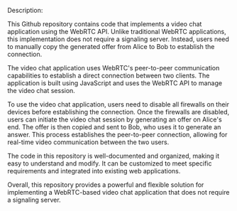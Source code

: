 Description:

This Github repository contains code that implements a video chat application using the WebRTC API. Unlike traditional WebRTC applications, this implementation does not require a signaling server. Instead, users need to manually copy the generated offer from Alice to Bob to establish the connection. 

The video chat application uses WebRTC's peer-to-peer communication capabilities to establish a direct connection between two clients. The application is built using JavaScript and uses the WebRTC API to manage the video chat session.

To use the video chat application, users need to disable all firewalls on their devices before establishing the connection. Once the firewalls are disabled, users can initiate the video chat session by generating an offer on Alice's end. The offer is then copied and sent to Bob, who uses it to generate an answer. This process establishes the peer-to-peer connection, allowing for real-time video communication between the two users.

The code in this repository is well-documented and organized, making it easy to understand and modify. It can be customized to meet specific requirements and integrated into existing web applications.

Overall, this repository provides a powerful and flexible solution for implementing a WebRTC-based video chat application that does not require a signaling server. 
